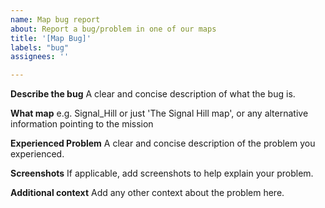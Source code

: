 ```yaml
---
name: Map bug report
about: Report a bug/problem in one of our maps
title: '[Map Bug]'
labels: "bug"
assignees: ''

---
```


**Describe the bug**
A clear and concise description of what the bug is.

**What map**
e.g. Signal_Hill or just 'The Signal Hill map', or any alternative information pointing to the mission

**Experienced Problem**
A clear and concise description of the problem you experienced.

**Screenshots**
If applicable, add screenshots to help explain your problem.

**Additional context**
Add any other context about the problem here.
